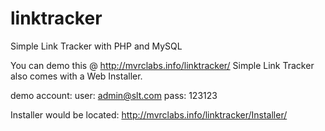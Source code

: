 # linktracker
Simple Link Tracker with PHP and MySQL


You can demo this @ http://mvrclabs.info/linktracker/
Simple Link Tracker also comes with a Web Installer.

demo account:
user: admin@slt.com
pass: 123123

Installer would be located:
http://mvrclabs.info/linktracker/Installer/
